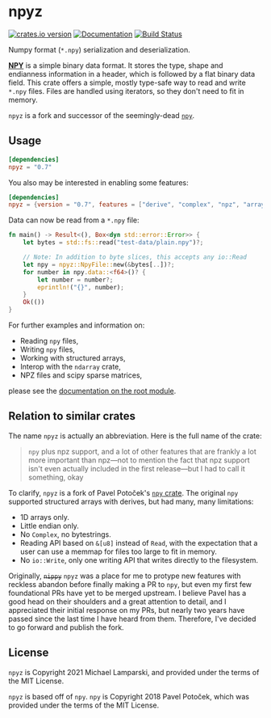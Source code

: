 # npyz

[![crates.io version](https://img.shields.io/crates/v/npyz.svg)](https://crates.io/crates/npyz) [![Documentation](https://docs.rs/npyz/badge.svg)](https://docs.rs/npyz/) [![Build Status](https://github.com/ExpHP/npyz/actions/workflows/ci.yml/badge.svg)](https://github.com/ExpHP/npyz/actions)

Numpy format (`*.npy`) serialization and deserialization.

[**NPY**](https://docs.scipy.org/doc/numpy-dev/neps/npy-format.html) is a simple binary data format.
It stores the type, shape and endianness information in a header,
which is followed by a flat binary data field. This crate offers a simple, mostly type-safe way to
read and write `*.npy` files. Files are handled using iterators, so they don't need to fit in memory.

`npyz` is a fork and successor of the seemingly-dead [`npy`](https://github.com/potocpav/npy-rs).

## Usage

```toml
[dependencies]
npyz = "0.7"
```

You also may be interested in enabling some features:

```toml
[dependencies]
npyz = {version = "0.7", features = ["derive", "complex", "npz", "arrayvec"]}
```

Data can now be read from a `*.npy` file:

```rust
fn main() -> Result<(), Box<dyn std::error::Error>> {
    let bytes = std::fs::read("test-data/plain.npy")?;

    // Note: In addition to byte slices, this accepts any io::Read
    let npy = npyz::NpyFile::new(&bytes[..])?;
    for number in npy.data::<f64>()? {
        let number = number?;
        eprintln!("{}", number);
    }
    Ok(())
}
```

For further examples and information on:
* Reading `npy` files,
* Writing `npy` files,
* Working with structured arrays,
* Interop with the `ndarray` crate,
* NPZ files and scipy sparse matrices,

please see the [documentation on the root module](https://docs.rs/npyz).

## Relation to similar crates

The name `npyz` is actually an abbreviation.  Here is the full name of the crate:

> `npy` plus npz support, and a lot of other features that are frankly a lot more important than npz—not to mention the fact that npz support isn't even actually included in the first release—but I had to call it something, okay

To clarify, `npyz` is a fork of Pavel Potoček's [`npy` crate](https://github.com/potocpav/npy-rs).  The original `npy` supported structured arrays with derives, but had many, many limitations:

* 1D arrays only.
* Little endian only.
* No `Complex`, no bytestrings.
* Reading API based on `&[u8]` instead of `Read`, with the expectation that a user can use a memmap for files too large to fit in memory.
* No `io::Write`, only one writing API that writes directly to the filesystem.

Originally, ~~`nippy`~~ `npyz` was a place for me to protype new features with reckless abandon before finally making a PR to `npy`, but even my first few foundational PRs have yet to be merged upstream.  I believe Pavel has a good head on their shoulders and a great attention to detail, and I appreciated their initial response on my PRs, but nearly two years have passed since the last time I have heard from them. Therefore, I've decided to go forward and publish the fork.

## License

`npyz` is Copyright 2021 Michael Lamparski, and provided under the terms of the MIT License.

`npyz` is based off of `npy`.  `npy` is Copyright 2018 Pavel Potoček, which was provided under the terms of the MIT License.
